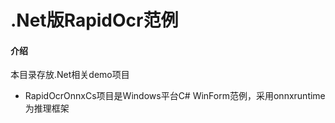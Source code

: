 # .Net版RapidOcr范例

#### 介绍
本目录存放.Net相关demo项目
* RapidOcrOnnxCs项目是Windows平台C# WinForm范例，采用onnxruntime为推理框架
